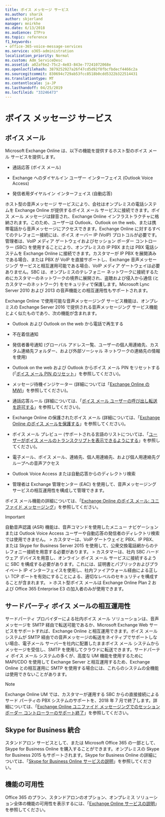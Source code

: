 ```yaml
---
title: ボイス メッセージ サービス
ms.author: sharik
author: skjerland
manager: mnirkhe
ms.date: 6/13/2018
ms.audience: ITPro
ms.topic: reference
f1_keywords:
- office-365-voice-message-services
ms.service: o365-administration
localization_priority: Normal
ms.custom: Adm_ServiceDesc
ms.assetid: a02af6e2-75c2-4e83-843e-77241072068e
ms.openlocfilehash: 3879252927a26f47cd5d92f0fbcfbdecf4466c2a
ms.sourcegitcommit: 830694c729ab53fcc8518b0cdd5322b322514431
ms.translationtype: MT
ms.contentlocale: ja-JP
ms.lasthandoff: 04/25/2019
ms.locfileid: "33246473"
---
```

# <a name="voice-message-services"></a>ボイス メッセージ サービス

## <a name="voice-mail"></a>ボイス メール

Microsoft Exchange Online は、以下の機能を提供するホスト型のボイス メール サービスを提供します。
  
- 通話応答 (ボイス メール)
    
- Exchange へのダイヤルイン ユーザー インターフェイス (Outlook Voice Access)
    
- 発信者用ダイヤルイン インターフェイス (自動応答)
    
ホスト型の音声メッセージ サービスにより、会社はオンプレミスの電話システムを Exchange Online が提供するボイス メール サービスに接続できます。ボイス メール メッセージは録音され、Exchange Online インフラストラクチャに格納されます。このため、ユーザーは Outlook、Outlook on the web、または携帯電話から音声メッセージにアクセスできます。Exchange Online に対するすべてのテレフォニー接続には、ボイス オーバー IP (VoIP) プロトコルが必要です。管理者は、VoIP メディア ゲートウェイおよびセッション ボーダー コントローラー (SBC) を使用することにより、オンプレミスの IP PBX または PBX 電話システムを Exchange Online に接続できます。カスタマーが IP PBX を展開済みである場合、または PBX が VoIP を直接サポートし、Exchange 音声メッセージング サービスと相互運用可能である場合、VoIP メディア ゲートウェイは必要ありません。SBC は、オンプレミスのテレフォニー ネットワークに接続するためにカスタマーのネットワークの境界に展開され、盗聴および侵入から通信 (とカスタマーのネットワーク) をセキュリティで保護します。Microsoft Lync Server 2010 および 2013 の音声機能との相互運用性もサポートされます。
  
Exchange Online で使用可能な音声メッセージング サービス機能は、オンプレミスの Exchange Server 2016 で提供される音声メッセージング サービス機能とよく似たものであり、次の機能が含まれます。
  
- Outlook および Outlook on the web から電話で再生する
    
- 不在着信通知
    
- 発信者番号通知 (グローバル アドレス一覧、ユーザーの個人用連絡先、カスタム連絡先フォルダー、および外部ソーシャル ネットワークの連絡先の情報を使用)
    
- Outlook on the web および Outlook からボイス メール PIN をリセットする (「[ボイス メール PIN のリセット](https://go.microsoft.com/fwlink/p/?LinkId=286328)」を参照してください)。
    
- メッセージ待機インジケーター (詳細については「[Exchange Online の MWI](https://go.microsoft.com/fwlink/p/?LinkId=271794)」を参照してください)。 
    
- 通話応答ルール (詳細については、「[ボイス メール ユーザーの呼び出し転送を許可する](https://go.microsoft.com/fwlink/p/?LinkId=271795)」を参照してください)。 
    
- Exchange Online の保護されたボイス メール (詳細については、「[Exchange Online のボイス メールを保護する](https://go.microsoft.com/fwlink/p/?LinkId=271796)」を参照してください)。 
    
- ボイス メール プレビュー (サポートされる言語のリストについては、「[ユーザーがボイス メールのトランスクリプトを表示できるようにする](https://go.microsoft.com/fwlink/p/?LinkId=271797)」を参照してください)。 
    
- 電子メール、ボイス メール、連絡先、個人用連絡先、および個人用連絡先グループへの音声アクセス
    
- Outlook Voice Access または自動応答からのディレクトリ検索
    
- 管理者は Exchange 管理センター (EAC) を使用して、音声メッセージング サービスの相互運用性を構成して管理できます。
    
ボイス メール機能の詳細については、「[Exchange Online のボイス メール: ユニファイド メッセージング](https://go.microsoft.com/fwlink/p/?LinkId=271798)」を参照してください。
  
> [!IMPORTANT]
> 自動音声認識 (ASR) 機能は、音声コマンドを使用したメニュー ナビゲーションまたは Outlook Voice Access ユーザーや自動応答の発信者のディレクトリ検索では使用できません。 > カスタマーは、VoIP ゲートウェイと PBX、IP PBX、または Skype for Business Server 2015 を使用して、公衆交換電話網からのテレフォニー接続を用意する必要があります。 > カスタマーは、社内 SBC ハードウェア デバイスを用意し、オンライン ボイス メール サービスに接続するように SBC を構成する必要があります。これには、証明書とパブリックおよびプライベート IP インターフェイスを使用し、社内ファイアウォール経由による正しい TCP ポートを有効にすることによる、適切なレベルのセキュリティを構成することが含まれます。 > ホスト型ボイス メールは Exchange Online Plan 2 および Office 365 Enterprise E3 の加入者のみが使用できます。 
  
## <a name="third-party-voice-mail-interoperability"></a>サードパーティ ボイス メールの相互運用性

サードパーティ プロバイダーによる社内ボイス メール ソリューションは、音声メッセージを SMTP 経由で転送可能であるか、Microsoft Exchange Web サービスをサポートすれば、Exchange Online と相互運用できます。ボイス メール システムが SMTP 経由での音声メッセージの転送をネイティブでサポートしない場合、電子メール サーバーを社内に配置したままボイス メール システムからメッセージを受信し、SMTP を使用してクラウドに転送できます。サードパーティ ボイス メール システムの多くが、高度な UM 機能を使用するために MAPI/CDO を使用して Exchange Server と相互運用するため、Exchange Online との相互運用に SMTP を使用する場合には、これらのシステムの全機能は使用できないことがあります。
  
> [!NOTE]
> Exchange Online UM では、カスタマーが運用する SBC からの直接接続によるサード パーティの PBX システムのサポートを、2018 年 7 月で終了します。詳細については、「[Exchange Online ユニファイド メッセージングでのセッション ボーダー コントローラーのサポート終了](https://blogs.technet.microsoft.com/exchange/2017/07/18/discontinuation-of-support-for-session-border-controllers-in-exchange-online-unified-messaging/)」を参照してください。 
  
## <a name="skype-for-business-integration"></a>Skype for Business 統合

スタンドアロン サービスとして、または Microsoft Office 365 の一部として、Skype for Business Online を購入することができます。オンプレミスの Skype for Business 2015 もサポートされます。Skype for Business Online の詳細については、「[Skype for Business Online サービスの説明](../skype-for-business-online-service-description/skype-for-business-online-service-description.md)」を参照してください。
  
## <a name="feature-availability"></a>機能の可用性

Office 365 のプラン、スタンドアロンのオプション、オンプレミス ソリューション全体の機能の可用性を表示するには、「[Exchange Online サービスの説明](exchange-online-service-description.md)」を参照してください。
  

